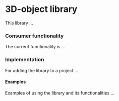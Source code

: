 # 3D-object library #
This library ...

### Consumer functionality ###
The current functionality is ...

### Implementation ###
For adding the library to a project ...

#### Examples ####
Examples of using the library and its functionalities ...